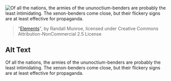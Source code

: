![Of all the nations, the armies of the ununoctium-benders are probably the least intimidating. The xenon-benders come close, but their flickery signs are at least effective for propaganda.](https://imgs.xkcd.com/comics/elements.png)
> "[Elements](https://xkcd.com/965/)", by Randall Munroe, licensed under Creative Commons Attribution-NonCommercial 2.5 License

## Alt Text
Of all the nations, the armies of the ununoctium-benders are probably the least intimidating. The xenon-benders come close, but their flickery signs are at least effective for propaganda.
